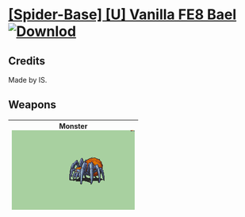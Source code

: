 # [\[Spider-Base\] \[U\] Vanilla FE8 Bael](./) [![Downlod](https://img.shields.io/badge/Download--red?style=social&logo=github)](https://minhaskamal.github.io/DownGit/#/home?url=https://github.com/Klokinator/FE-Repo/tree/main/Battle%20Animations%2FMonsters%20-%20Basic%20Types%2F%5BSpider-Base%5D%20%5BU%5D%20Vanilla%20FE8%20Bael)
## Credits

Made by IS.

## Weapons

| <b>Monster</b><br/><img alt="Monster animation" src="./8.%20Monster/Monster.gif"/> |
| :---: |
